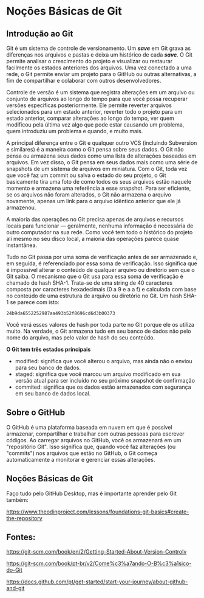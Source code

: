 # Noções Básicas de Git

## Introdução ao Git

Git é um sistema de controle de versionamento. Um ___save___ em Git grava as diferenças nos arquivos e pastas e deixa um histórico de cada ___save___. O Git permite analisar o crescimento do projeto e visualizar ou restaurar facilmente os estados anteriores dos arquivos. Uma vez conectado a uma rede, o Git permite enviar um projeto para o GitHub ou outras alternativas, a fim de compartilhar e colaborar com outros desenvolvedores.

Controle de versão é um sistema que registra alterações em um arquivo ou conjunto de arquivos ao longo do tempo para que você possa recuperar versões específicas posteriormente. Ele permite reverter arquivos selecionados para um estado anterior, reverter todo o projeto para um estado anterior, comparar alterações ao longo do tempo, ver quem modificou pela última vez algo que pode estar causando um problema, quem introduziu um problema e quando, e muito mais. 

A principal diferença entre o Git e qualquer outro VCS (incluindo Subversion e similares) é a maneira como o Git pensa sobre seus dados. O Git não pensa ou armazena seus dados como uma lista de alterações baseadas em arquivos. Em vez disso, o Git pensa em seus dados mais como uma série de snapshots de um sistema de arquivos em miniatura. Com o Git, toda vez que você faz um commit ou salva o estado do seu projeto, o Git basicamente tira uma foto de como todos os seus arquivos estão naquele momento e armazena uma referência a esse snapshot. Para ser eficiente, se os arquivos não foram alterados, o Git não armazena o arquivo novamente, apenas um link para o arquivo idêntico anterior que ele já armazenou.

A maioria das operações no Git precisa apenas de arquivos e recursos locais para funcionar — geralmente, nenhuma informação é necessária de outro computador na sua rede. Como você tem todo o histórico do projeto ali mesmo no seu disco local, a maioria das operações parece quase instantânea. 

Tudo no Git passa por uma soma de verificação antes de ser armazenado e, em seguida, é referenciado por essa soma de verificação. Isso significa que é impossível alterar o conteúdo de qualquer arquivo ou diretório sem que o Git saiba. O mecanismo que o Git usa para essa soma de verificação é chamado de hash SHA-1. Trata-se de uma string de 40 caracteres composta por caracteres hexadecimais (0 a 9 e a a f) e calculada com base no conteúdo de uma estrutura de arquivo ou diretório no Git. Um hash SHA-1 se parece com isto:

`24b9da6552252987aa493b52f8696cd6d3b00373`

Você verá esses valores de hash por toda parte no Git porque ele os utiliza muito. Na verdade, o Git armazena tudo em seu banco de dados não pelo nome do arquivo, mas pelo valor de hash do seu conteúdo.

**O Git tem três estados principais**
* modified: significa que você alterou o arquivo, mas ainda não o enviou para seu banco de dados.
* staged: significa que você marcou um arquivo modificado em sua versão atual para ser incluído no seu próximo snapshot de confirmação
* commited: significa que os dados estão armazenados com segurança em seu banco de dados local.

## Sobre o GitHub

O GitHub é uma plataforma baseada em nuvem em que é possível armazenar, compartilhar e trabalhar com outras pessoas para escrever códigos. Ao carregar arquivos no GitHub, você os armazenará em um "repositório Git". Isso significa que, quando você faz alterações (ou "commits") nos arquivos que estão no GitHub, o Git começa automaticamente a monitorar e gerenciar essas alterações.

## Noções Básicas de Git

Faço tudo pelo GitHub Desktop, mas é importante aprender pelo Git também:

https://www.theodinproject.com/lessons/foundations-git-basics#create-the-repository

## Fontes: 

https://git-scm.com/book/en/2/Getting-Started-About-Version-Controlv

https://git-scm.com/book/pt-br/v2/Come%c3%a7ando-O-B%c3%a1sico-do-Git

https://docs.github.com/pt/get-started/start-your-journey/about-github-and-git

